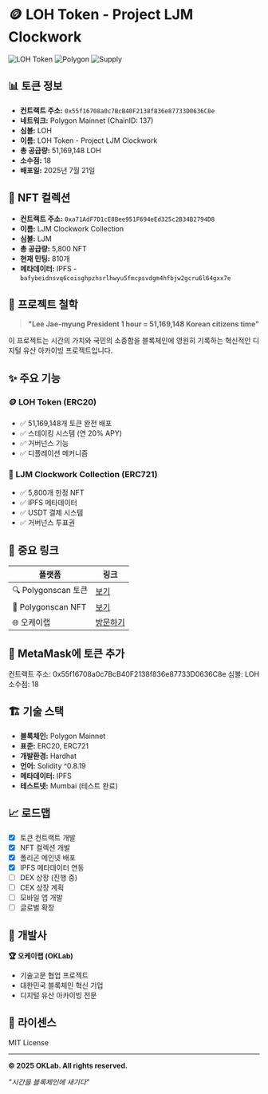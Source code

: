# 🪙 LOH Token - Project LJM Clockwork

![LOH Token](https://img.shields.io/badge/LOH-Token-blue) ![Polygon](https://img.shields.io/badge/Polygon-Mainnet-purple) ![Supply](https://img.shields.io/badge/Supply-51,169,148-green)

## 📊 토큰 정보
- **컨트랙트 주소:** `0x55f16708a0c7BcB40F2138f836e87733D0636C8e`
- **네트워크:** Polygon Mainnet (ChainID: 137)
- **심볼:** LOH
- **이름:** LOH Token - Project LJM Clockwork
- **총 공급량:** 51,169,148 LOH
- **소수점:** 18
- **배포일:** 2025년 7월 21일

## 🎨 NFT 컬렉션
- **컨트랙트 주소:** `0xa71AdF7D1cE8Bee951F694eEd325c2B34B2794D8`
- **이름:** LJM Clockwork Collection
- **심볼:** LJM
- **총 공급량:** 5,800 NFT
- **현재 민팅:** 810개
- **메타데이터:** IPFS - `bafybeidnsvq6coisghpzhsrlhwyu5fmcpsvdgm4hfbjw2gcru6l64gxx7e`

## 🚀 프로젝트 철학

> **"Lee Jae-myung President 1 hour = 51,169,148 Korean citizens time"**

이 프로젝트는 시간의 가치와 국민의 소중함을 블록체인에 영원히 기록하는 혁신적인 디지털 유산 아카이빙 프로젝트입니다.

## ✨ 주요 기능

### 🪙 LOH Token (ERC20)
- ✅ 51,169,148개 토큰 완전 배포
- ✅ 스테이킹 시스템 (연 20% APY)
- ✅ 거버넌스 기능
- ✅ 디플레이션 메커니즘

### 🎨 LJM Clockwork Collection (ERC721)
- ✅ 5,800개 한정 NFT
- ✅ IPFS 메타데이터
- ✅ USDT 결제 시스템
- ✅ 거버넌스 투표권

## 🔗 중요 링크

| 플랫폼 | 링크 |
|--------|------|
| 🔍 Polygonscan 토큰 | [보기](https://polygonscan.com/token/0x55f16708a0c7BcB40F2138f836e87733D0636C8e) |
| 🎨 Polygonscan NFT | [보기](https://polygonscan.com/address/0xa71AdF7D1cE8Bee951F694eEd325c2B34B2794D8) |
| 🌐 오케이랩 | [방문하기](#) |

## 💼 MetaMask에 토큰 추가
컨트랙트 주소: 0x55f16708a0c7BcB40F2138f836e87733D0636C8e
심볼: LOH
소수점: 18
## 🏗️ 기술 스택

- **블록체인:** Polygon Mainnet
- **표준:** ERC20, ERC721
- **개발환경:** Hardhat
- **언어:** Solidity ^0.8.19
- **메타데이터:** IPFS
- **테스트넷:** Mumbai (테스트 완료)

## 📈 로드맵

- [x] 토큰 컨트랙트 개발
- [x] NFT 컬렉션 개발
- [x] 폴리곤 메인넷 배포
- [x] IPFS 메타데이터 연동
- [ ] DEX 상장 (진행 중)
- [ ] CEX 상장 계획
- [ ] 모바일 앱 개발
- [ ] 글로벌 확장

## 🏢 개발사

**🏆 오케이랩 (OKLab)**
- 기술고문 협업 프로젝트
- 대한민국 블록체인 혁신 기업
- 디지털 유산 아카이빙 전문

## 📜 라이센스

MIT License

---

**© 2025 OKLab. All rights reserved.**

*"시간을 블록체인에 새기다"*
